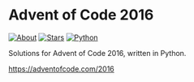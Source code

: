 Advent of Code 2016
===================

[![About](https://img.shields.io/badge/Advent%20of%20Code%20🎄-2016-brightgreen)](https://adventofcode.com/2016/)
[![Stars](https://img.shields.io/badge/stars%20⭐-4-yellow)](https://adventofcode.com/2016/stats)
[![Python](https://img.shields.io/badge/python-3670A0?logo=python&logoColor=ffdd54)](https://www.python.org)

Solutions for Advent of Code 2016, written in Python.

https://adventofcode.com/2016
